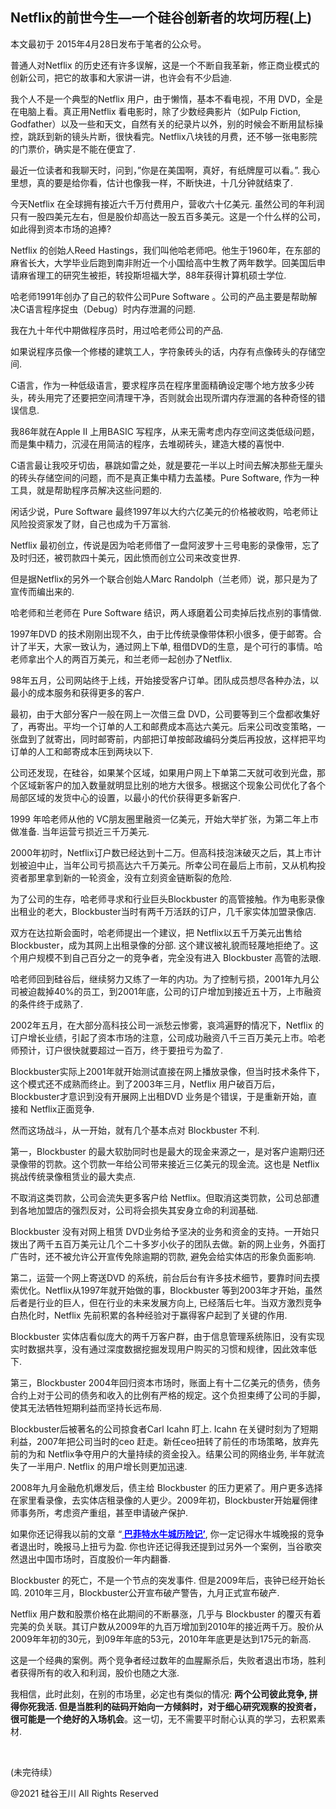 ## Netflix的前世今生—一个硅谷创新者的坎坷历程(上)

本文最初于 2015年4月28日发布于笔者的公众号。

普通人对Netflix 的历史还有许多误解，这是一个不断自我革新，修正商业模式的创新公司，把它的故事和大家讲一讲，也许会有不少启迪.

我个人不是一个典型的Netflix 用户，由于懒惰，基本不看电视，不用 DVD，全是在电脑上看。真正用Netflix 看电影时，除了少数经典影片（如Pulp
Fiction, Godfather）以及一些和天文，自然有关的纪录片以外，别的时候会不断用鼠标操控，跳跃到新的镜头片断，很快看完。Netflix八块钱的月费，还不够一张电影院的门票价，确实是不能在便宜了.

最近一位读者和我聊天时，问到，”你是在美国啊，真好，有纸牌屋可以看。”. 我心里想，真的要是给你看，估计也像我一样，不断快进，十几分钟就结束了.

今天Netflix 在全球拥有接近六千万付费用户，营收六十亿美元. 虽然公司的年利润只有一股四美元左右，但是股价却高达一股五百多美元。这是一个什么样的公司，如此得到资本市场的追捧?

Netflix 的创始人Reed
Hastings，我们叫他哈老师吧。他生于1960年，在东部的麻省长大，大学毕业后跑到南非附近一个小国给高中生教了两年数学。回美国后申请麻省理工的研究生被拒，转投斯坦福大学，88年获得计算机硕士学位.

哈老师1991年创办了自己的软件公司Pure Software 。公司的产品主要是帮助解决C语言程序捉虫（Debug）时内存泄漏的问题.

我在九十年代中期做程序员时，用过哈老师公司的产品.

如果说程序员像一个修楼的建筑工人，字符象砖头的话，内存有点像砖头的存储空间.

C语言，作为一种低级语言，要求程序员在程序里面精确设定哪个地方放多少砖头，砖头用完了还要把空间清理干净，否则就会出现所谓内存泄漏的各种奇怪的错误信息.

我86年就在Apple II 上用BASIC 写程序，从来无需考虑内存空间这类低级问题，而是集中精力，沉浸在用简洁的程序，去堆砌砖头，建造大楼的喜悦中.

C语言最让我咬牙切齿，暴跳如雷之处，就是要花一半以上时间去解决那些无厘头的砖头存储空间的问题，而不是真正集中精力去盖楼。Pure
Software, 作为一种工具，就是帮助程序员解决这些问题的.

闲话少说，Pure Software 最终1997年以大约六亿美元的价格被收购，哈老师让风险投资家发了财，自己也成为千万富翁.

Netflix 最初创立，传说是因为哈老师借了一盘阿波罗十三号电影的录像带，忘了及时归还，被罚款四十美元，因此愤而创立公司来改变世界.

但是据Netflix的另外一个联合创始人Marc Randolph（兰老师）说，那只是为了宣传而编出来的.

哈老师和兰老师在 Pure Software 结识，两人琢磨着公司卖掉后找点别的事情做.

1997年DVD 的技术刚刚出现不久，由于比传统录像带体积小很多，便于邮寄。合计了半天，大家一致认为，通过网上下单,
租借DVD的生意，是个可行的事情。哈老师拿出个人的两百万美元，和兰老师一起创办了Netflix.

98年五月，公司网站终于上线，开始接受客户订单。团队成员想尽各种办法，以最小的成本服务和获得更多的客户.

最初，由于大部分客户一般在网上一次借三盘
DVD，公司要等到三个盘都收集好了，再寄出。平均一个订单的人工和邮费成本高达六美元。后来公司改变策略，一张盘到了就寄出，同时邮寄前，内部把订单按邮政编码分类后再投放，这样把平均订单的人工和邮寄成本压到两块以下.

公司还发现，在硅谷，如果某个区域，如果用户网上下单第二天就可收到光盘，那个区域新客户的加入数量就明显比别的地方大很多。根据这个现象公司优化了各个局部区域的发货中心的设置，以最小的代价获得更多新客户.

1999 年哈老师从他的 VC朋友圈里融资一亿美元，开始大举扩张，为第二年上市做准备. 当年运营亏损近三千万美元.

2000年初时，Netflix订户数已经达到十二万。但高科技泡沫破灭之后，其上市计划被迫中止，当年公司亏损高达六千万美元。所幸公司在最后上市前，又从机构投资者那里拿到新的一轮资金，没有立刻资金链断裂的危险.

为了公司的生存，哈老师寻求和行业巨头Blockbuster 的高管接触。作为电影录像出租业的老大，Blockbuster当时有两千万活跃的订户，几千家实体加盟录像店.

双方在达拉斯会面时，哈老师提出一个建议，把 Netflix以五千万美元出售给 Blockbuster，成为其网上出租录像的分部.
这个建议被礼貌而轻蔑地拒绝了。这个用户规模不到自己百分之一的竞争者，完全没有进入 Blockbuster 高管的法眼.

哈老师回到硅谷后，继续努力又练了一年的内功。为了控制亏损，2001年九月公司被迫裁掉40%的员工，到2001年底，公司的订户增加到接近五十万，上市融资的条件终于成熟了.

2002年五月，在大部分高科技公司一派愁云惨雾，哀鸿遍野的情况下，Netflix
的订户增长业绩，引起了资本市场的注意，公司成功融资八千三百万美元上市。哈老师预计，订户很快就要超过一百万，终于要扭亏为盈了.

Blockbuster实际上2001年就开始测试直接在网上播放录像，但当时技术条件下，这个模式还不成熟而终止。到了2003年三月，Netflix
用户破百万后，Blockbuster才意识到没有开展网上出租DVD 业务是个错误，于是重新开始，直接和 Netflix正面竞争.

然而这场战斗，从一开始，就有几个基本点对 Blockbuster 不利.

第一，Blockbuster 的最大软肋同时也是最大的现金来源之一，是对客户逾期归还录像带的罚款。这个罚款一年给公司带来接近三亿美元的现金流。这也是
Netflix 挑战传统录像租赁业的最大卖点.

不取消这类罚款，公司会流失更多客户给 Netflix。但取消这类罚款，公司总部遭到各地加盟店的强烈反对，公司将会损失其安身立命的利润基础.

Blockbuster 没有对网上租赁 DVD业务给予坚决的业务和资金的支持。一开始只拨出了两千五百万美元让几个二十多岁小伙子的团队去做。新的网上业务，外面打广告时，还不被允许公开宣传免除逾期的罚款,
避免会给实体店的形象负面影响.

第二，运营一个网上寄送DVD 的系统，前台后台有许多技术细节，要靠时间去摸索优化。Netflix从1997年就开始做的事，Blockbuster
等到2003年才开始，虽然后者是行业的巨人，但在行业的未来发展方向上, 已经落后七年。当双方激烈竞争白热化时，Netflix
先前积累的各种经验对于赢得客户起到了关键的作用.

Blockbuster 实体店看似庞大的两千万客户群，由于信息管理系统陈旧，没有实现实时数据共享，没有通过深度数据挖掘发现用户购买的习惯和规律，因此效率低下.

第三，Blockbuster 2004年回归资本市场时，账面上有十二亿美元的债务，债务合约上对于公司的债务和收入的比例有严格的规定。这个负担束缚了公司的手脚，使其无法牺牲短期利益而坚持长远布局.

Blockbuster后被著名的公司掠食者Carl Icahn 盯上. Icahn 在关键时刻为了短期利益，2007年把公司当时的ceo
赶走。新任ceo扭转了前任的市场策略，放弃先前的为和 Netflix争夺用户的大量持续的资金投入。结果公司的网络业务, 半年就流失了一半用户.
Netflix 的用户增长则更加迅速.

2008年九月金融危机爆发后，债主给 Blockbuster 的压力更紧了。用户更多选择在家里看录像，去实体店租录像的人更少。2009年初，Blockbuster开始雇佣律师事务所，考虑资产重组，甚至申请破产保护.

如果你还记得我以前的文章 “<strong><a style="color: #0000ff;" href="https://chuan.us/archives/263">
巴菲特水牛城历险记’</a></strong>, 你一定记得水牛城晚报的竞争者退出时，晚报马上扭亏为盈.
你也许还记得我还提到过另外一个案例，当谷歌突然退出中国市场时，百度股价一年内翻番.

Blockbuster 的死亡，不是一个节点的突发事件. 但是2009年后，丧钟已经开始长鸣. 2010年三月，Blockbuster公开宣布破产警告，九月正式宣布破产.

Netflix 用户数和股票价格在此期间的不断暴涨，几乎与 Blockbuster
的覆灭有着完美的负关联。其订户数从2009年的九百万增加到2010年的接近两千万。股价从2009年年初的30元，到09年年底的53元，2010年年底更是达到175元的新高.

这是一个经典的案例。两个竞争者经过数年的血腥厮杀后，失败者退出市场，胜利者获得所有的收入和利润，股价也随之大涨.

我相信，此时此刻，在别的市场里，必定也有类似的情况: <strong>两个公司彼此竞争, 拼得你死我活.
但是当胜利的砝码开始向一方倾斜时，对于细心研究观察的投资者，很可能是一个绝好的入场机会</strong>。这一切，无不需要平时耐心认真的学习，去积累素材.

&nbsp;

(未完待续）

@2021 硅谷王川 All Rights Reserved

